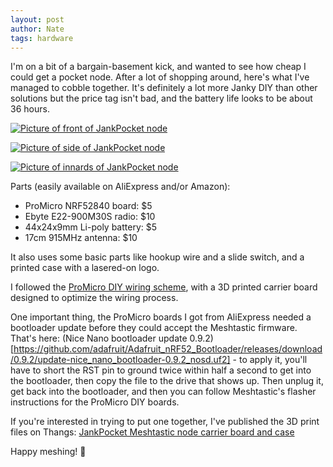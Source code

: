 ```yaml
---
layout: post
author: Nate
tags: hardware
---
```


I'm on a bit of a bargain-basement kick, and wanted to see how cheap I could get a pocket node. After a lot of shopping around, here's what I've managed to cobble together. It's definitely a lot more Janky DIY than other solutions but the price tag isn't bad, and the battery life looks to be about 36 hours.

[![Picture of front of JankPocket node](../../../images/2025-10-26-jankpocket-front.jpg)](../../../images/2025-10-26-jankpocket-front.jpg)

[![Picture of side of JankPocket node](../../../images/2025-10-26-jankpocket-side.jpg)](../../../images/2025-10-26-jankpocket-side.jpg)

[![Picture of innards of JankPocket node](../../../images/2025-10-26-jankpocket-internals.jpg)](../../../images/2025-10-26-jankpocket-internals.jpg)

Parts (easily available on AliExpress and/or Amazon):
- ProMicro NRF52840 board: $5
- Ebyte E22-900M30S radio: $10
- 44x24x9mm Li-poly battery: $5
- 17cm 915MHz antenna: $10

It also uses some basic parts like hookup wire and a slide switch, and a printed case with a lasered-on logo.

I followed the [ProMicro DIY wiring scheme](https://github.com/meshtastic/firmware/blob/develop/variants/nrf52840/diy/nrf52_promicro_diy_tcxo/Schematic_Pro-Micro_Pinouts%202024-12-14.pdf), with a 3D printed carrier board designed to optimize the wiring process. 

One important thing, the ProMicro boards I got from AliExpress needed a bootloader update before they could accept the Meshtastic firmware. That's here: (Nice Nano bootloader update 0.9.2)[https://github.com/adafruit/Adafruit_nRF52_Bootloader/releases/download/0.9.2/update-nice_nano_bootloader-0.9.2_nosd.uf2] - to apply it, you'll have to short the RST pin to ground twice within half a second to get into the bootloader, then copy the file to the drive that shows up. Then unplug it, get back into the bootloader, and then you can follow Meshtastic's flasher instructions for the ProMicro DIY boards.

If you're interested in trying to put one together, I've published the 3D print files on Thangs: [JankPocket Meshtastic node carrier board and case](https://thangs.com/designer/natetrue/3d-model/JankPocket%20Meshtastic%20radio%20node%20carrier%20board%20and%20case-1456375?source=All+Files)

Happy meshing! 🍁
